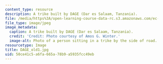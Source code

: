 ```yaml
---
content_type: resource
description: A trike built by DAGE (Dar es Salaam, Tanzania).
file: /media/https%3A/open-learning-course-data-rc.s3.amazonaws.com/ec-721-wheelchair-design-in-developing-countries-spring-2009/50ce41c5a6fa665a78b9a5935fcc49eb_DAGE_old1.jpg
file_type: image/jpeg
image_metadata:
  caption: A trike built by DAGE (Dar es Salaam, Tanzania).
  credit: 'Credit: Photo courtesy of Amos G. Winter.'
  image-alt: Photo of a person sitting in a trike by the side of road.
resourcetype: Image
title: DAGE_old1.jpg
uid: 50ce41c5-a6fa-665a-78b9-a5935fcc49eb
---
```

